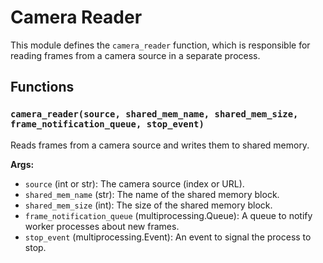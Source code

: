 # Camera Reader

This module defines the `camera_reader` function, which is responsible for reading frames from a camera source in a separate process.

## Functions

### `camera_reader(source, shared_mem_name, shared_mem_size, frame_notification_queue, stop_event)`

Reads frames from a camera source and writes them to shared memory.

**Args:**

*   `source` (int or str): The camera source (index or URL).
*   `shared_mem_name` (str): The name of the shared memory block.
*   `shared_mem_size` (int): The size of the shared memory block.
*   `frame_notification_queue` (multiprocessing.Queue): A queue to notify worker processes about new frames.
*   `stop_event` (multiprocessing.Event): An event to signal the process to stop.
